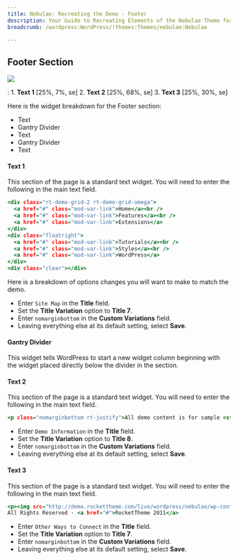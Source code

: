 ```yaml
---
title: Nebulae: Recreating the Demo - Footer
description: Your Guide to Recreating Elements of the Nebulae Theme for WordPress
breadcrumb: /wordpress:WordPress/!themes:Themes/nebulae:Nebulae

---
```


Footer Section
-----

![][demo]

:   1. **Text 1** [25%, 7%, se]
    2. **Text 2** [25%, 68%, se]
    3. **Text 3** [25%, 30%, se]

Here is the widget breakdown for the Footer section:

* Text
* Gantry Divider
* Text
* Gantry Divider
* Text

#### Text 1

This section of the page is a standard text widget. You will need to enter the following in the main text field.

~~~ .html
<div class="rt-demo-grid-2 rt-demo-grid-omega">
  <a href="#" class="mod-var-link">Home</a><br />
  <a href="#" class="mod-var-link">Features</a><br />
  <a href="#" class="mod-var-link">Extensions</a>
</div>
<div class="floatright">
  <a href="#" class="mod-var-link">Tutorials</a><br />
  <a href="#" class="mod-var-link">Styles</a><br />
  <a href="#" class="mod-var-link">WordPress</a>
</div>
<div class="clear"></div>
~~~

Here is a breakdown of options changes you will want to make to match the demo.

* Enter `Site Map` in the **Title** field.
* Set the **Title Variation** option to **Title 7**.
* Enter `nomarginbottom` in the **Custom Variations** field.
* Leaving everything else at its default setting, select **Save**.

#### Gantry Divider

This widget tells WordPress to start a new widget column beginning with the widget placed directly below the divider in the section.

#### Text 2

This section of the page is a standard text widget. You will need to enter the following in the main text field.

~~~ .html
<p class="nomarginbottom rt-justify">All demo content is for sample <strong>purposes</strong> only, intended to represent a <strong>live site</strong>. All sample images are the copyright of <a href="http://fantasticfunmachine.blogspot.com/" target="_blank"><em class="nobold normal">Charles Guan,</em></a> kindly permitted for the Nebulae demo.</p>
~~~

* Enter `Demo Information` in the **Title** field.
* Set the **Title Variation** option to **Title 8**.
* Enter `nomarginbottom` in the **Custom Variations** field.
* Leaving everything else at its default setting, select **Save**.

#### Text 3

This section of the page is a standard text widget. You will need to enter the following in the main text field.

~~~ .html
<p><img src="http://demo.rockettheme.com/live/wordpress/nebulae/wp-content/rockettheme/rt_nebulae_wp/frontpage/footer-image1.png" alt="image" width="192" height="32" /></p>
All Rights Reserved - <a href="#">RocketTheme 2011</a>
~~~

* Enter `Other Ways to Connect` in the **Title** field.
* Set the **Title Variation** option to **Title 7**.
* Enter `nomarginbottom` in the **Custom Variations** field.
* Leaving everything else at its default setting, select **Save**.

[demo]: assets/demo_4.jpeg
[rokgallery]: ../../plugins/rokgallery
